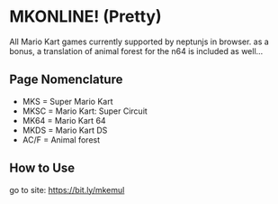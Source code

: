 # MKONLINE! (Pretty)
All Mario Kart games currently supported by neptunjs in browser. as a bonus, a translation of animal forest for the n64 is included as well...

## Page Nomenclature
* MKS = Super Mario Kart
* MKSC = Mario Kart: Super Circuit
* MK64 = Mario Kart 64
* MKDS = Mario Kart DS
* AC/F = Animal forest



## How to Use
go to site:
https://bit.ly/mkemul